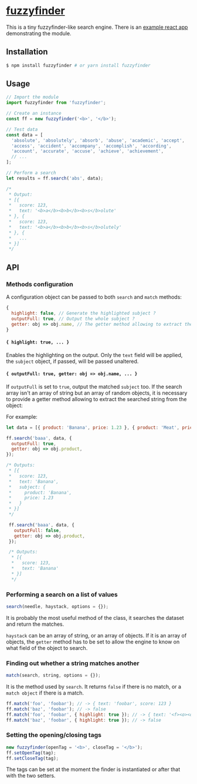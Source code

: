# [fuzzyfinder](https://github.com/rgehan/fuzzyfinder)

This is a tiny fuzzyfinder-like search engine.
There is an [example react app](https://github.com/rgehan/fuzzyfinder-example-app) demonstrating the module.

## Installation
```bash
$ npm install fuzzyfinder # or yarn install fuzzyfinder
```

## Usage
```javascript
// Import the module
import fuzzyfinder from 'fuzzyfinder';

// Create an instance
const ff = new fuzzyfinder('<b>', '</b>');

// Test data
const data = [
  'absolute', 'absolutely', 'absorb', 'abuse', 'academic', 'accept',
  'access', 'accident', 'accompany', 'accomplish', 'according',
  'account', 'accurate', 'accuse', 'achieve', 'achievement',
  // ...
];

// Perform a search
let results = ff.search('abs', data);

/*
 * Output:
 * [{
 *   score: 123,
 *   text: '<b>a</b><b>b</b><b>s</b>olute'
 * }, {
 *   score: 123,
 *   text: '<b>a</b><b>b</b><b>s</b>olutely'
 * }, {
 *   ...
 * }]
 */
```

## API

### Methods configuration
A configuration object can be passed to both `search` and `match` methods:
```javascript
{
  highlight: false, // Generate the highlighted subject ?
  outputFull: true, // Output the whole subject ?
  getter: obj => obj.name, // The getter method allowing to extract the string from the subject
}
```

#### `{ highlight: true, ... }`
Enables the highlighting on the output.
Only the `text` field will be applied, the `subject` object, if passed, will be passed unaltered.

#### `{ outputFull: true, getter: obj => obj.name, ... }`
If `outputFull` is set to `true`, output the matched `subject` too.
If the search array isn't an array of string but an array of random objects, it is necessary to provide a getter method allowing to extract the searched string from the object:

For example:
```javascript
let data = [{ product: 'Banana', price: 1.23 }, { product: 'Meat', price: 10.67 }];

ff.search('baaa', data, {
  outputFull: true,
  getter: obj => obj.product,
});

/* Outputs:
 * [{
 *   score: 123,
 *   text: 'Banana',
 *   subject: {
 *     product: 'Banana',
 *     price: 1.23
 *   }
 * }]
 */

 ff.search('baaa', data, {
   outputFull: false,
   getter: obj => obj.product,
 });

 /* Outputs:
  * [{
  *   score: 123,
  *   text: 'Banana'
  * }]
  */
```

### Performing a search on a list of values
```javascript
search(needle, haystack, options = {});
```
It is probably the most useful method of the class, it searches the dataset and return the matches.

`haystack` can be an array of string, or an array of objects.
If it is an array of objects, the `getter` method has to be set to allow the engine to know on what field of the object to search.


### Finding out whether a string matches another
```javascript
match(search, string, options = {});
```
It is the method used by `search`. It returns `false` if there is no match, or a `match object` if there is a match.

```javascript
ff.match('foo', 'foobar'); // -> { text: 'foobar', score: 123 }
ff.match('baz', 'foobar'); // -> false
ff.match('foo', 'foobar', { highlight: true }); // -> { text: '<f><o><o>bar', score: 123 }
ff.match('baz', 'foobar', { highlight: true }); // -> false
```


### Setting the opening/closing tags
```javascript
new fuzzyfinder(openTag = '<b>', closeTag = '</b>');
ff.setOpenTag(tag);
ff.setCloseTag(tag);
```
The tags can be set at the moment the finder is instantiated or after that with the two setters.
